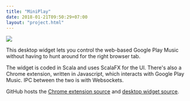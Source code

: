 ```yaml
---
title: "MiniPlay"
date: 2018-01-21T09:50:29+07:00
layout: "project.html"
---
```

<img src="/images/miniplay.jpg">

This desktop widget lets you control the web-based Google Play Music without having to hunt around for the right browser tab.

The widget is coded in Scala and uses ScalaFX for the UI.  There's also a Chrome extension, written in Javascript, which interacts with Google Play Music.  IPC between the two is with Websockets.

GitHub hosts the [Chrome extension source](https://github.com/gropple/MiniPlayChrome) and [desktop widget source](https://github.com/gropple/MiniPlayDesktop). 